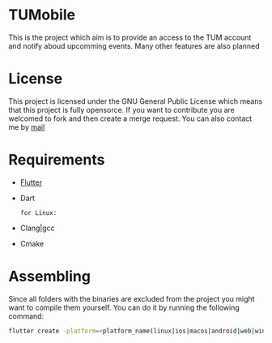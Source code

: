 # TUMobile

This is the project which aim is to provide an access to the TUM account and notify aboud upcomming events. Many other features are also planned

# License

This project is licensed under the GNU General Public License which means that this project is fully opensorce. If you want to contribute you are welcomed to fork and then create a merge request. You can also contact me by [mail](mailto:ivanlogvynenko2112@gmail.com)

# Requirements

- [Flutter](https://flutter.dev/)
- Dart

  `for Linux:`
- Clang|gcc
- Cmake

# Assembling

Since all folders with the binaries are excluded from the project you might want to compile them yourself. You can do it by running the following command:
```bash
flutter create -platform=<platform_name(linux|ios|macos|android|web|windows)>
```
